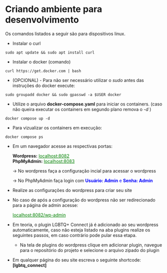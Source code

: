 # **Criando ambiente para desenvolvimento**

Os comandos listados a seguir são para dispositivos linux.

- Instalar o curl
```
sudo apt update && sudo apt install curl
```

- Instalar o docker (comando)
```
curl https://get.docker.com | bash
```

- (OPCIONAL) - Para não ser necessário utilizar o *sudo* antes das instruções do docker execute:

```
sudo groupadd docker && sudo gpasswd -a $USER docker
```

- Utilize o arquivo **docker-compose.yaml** para iniciar os containers. (caso não queira executar os containers em segundo plano remova o *-d* )
```
docker compose up -d
```

- Para vizualizar os containers em execução:

```
docker compose ps
```

- Em um navegador acesse as respectivas portas:

    <p>
    <strong>Wordpress:</strong>
    <a href="http://localhost:8082" style="color: green; display: inline;" target="_blank">localhost:8082</a><br>
    <strong>PhpMyAdmin:</strong>
    <a href="http://localhost:8083" style="color: green; display: inline;" target="_blank">localhost:8083</a>
    </p>

    -> No wordpress faça a configuração incial para acessar o wordpress

    -> No PhpMyAdmin faça login com <span style="color: blue;">**Usuário: Admin** e **Senha: Admin**</span>

- Realize as configurações do wordpress para criar seu site

- No caso de após a configuração do wordpress não ser redirecionado para a página de admin acesse:

    <a href="http://localhost:8082/wp-admin" style="color: green;" target="_blank">localhost:8082/wp-admin</a>

- Em teoria, o plugin LGBTQ+ Connect já é adicionado ao seu wordpress automaticamente, caso não esteja listado na aba plugins realize os seguintes passos, em caso contrário pode pular essa etapa.
    
    * Na tela de plugins do wordpress clique em adicionar plugin, navegue para o repositório do projeto e selecione o arquivo zipado do plugin

- Em qualquer página do seu site escreva o seguinte shortcode: **[lgbtq_connect]**